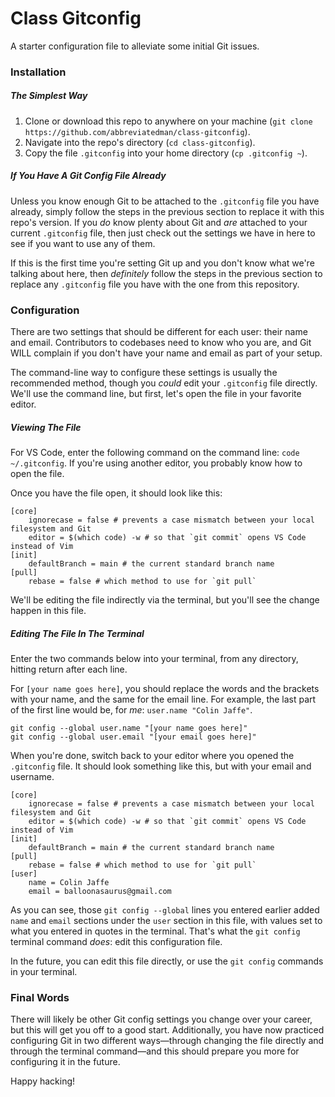 # Class Gitconfig

A starter configuration file to alleviate some initial Git issues.

### Installation

##### The Simplest Way

1. Clone or download this repo to anywhere on your machine (`git clone https://github.com/abbreviatedman/class-gitconfig`).
2. Navigate into the repo's directory (`cd class-gitconfig`). 
2. Copy the file `.gitconfig` into your home directory (`cp .gitconfig ~`).

##### If You Have A Git Config File Already

Unless you know enough Git to be attached to the `.gitconfig` file you have already, simply follow the steps in the previous section to replace it with this repo's version. If you _do_ know plenty about Git and _are_ attached to your current `.gitconfig` file, then just check out the settings we have in here to see if you want to use any of them.

If this is the first time you're setting Git up and you don't know what we're talking about here, then _definitely_ follow the steps in the previous section to replace any `.gitconfig` file you have with the one from this repository.

### Configuration

There are two settings that should be different for each user: their name and email. Contributors to codebases need to know who you are, and Git WILL complain if you don't have your name and email as part of your setup.

The command-line way to configure these settings is usually the recommended method, though you _could_ edit your `.gitconfig` file directly. We'll use the command line, but first, let's open the file in your favorite editor.

##### Viewing The File

For VS Code, enter the following command on the command line: `code ~/.gitconfig`. If you're using another editor, you probably know how to open the file.

Once you have the file open, it should look like this:

```git-config
[core]
	ignorecase = false # prevents a case mismatch between your local filesystem and Git
	editor = $(which code) -w # so that `git commit` opens VS Code instead of Vim
[init]
	defaultBranch = main # the current standard branch name
[pull]
	rebase = false # which method to use for `git pull`
```

We'll be editing the file indirectly via the terminal, but you'll see the change happen in this file.

##### Editing The File In The Terminal

Enter the two commands below into your terminal, from any directory, hitting return after each line.

For `[your name goes here]`, you should replace the words and the brackets with your name, and the same for the email line. For example, the last part of the first line would be, for _me_: `user.name "Colin Jaffe"`.

```
git config --global user.name "[your name goes here]"
git config --global user.email "[your email goes here]"
```

When you're done, switch back to your editor where you opened the `.gitconfig` file. It should look something like this, but with your email and username.

```git-config
[core]
	ignorecase = false # prevents a case mismatch between your local filesystem and Git
	editor = $(which code) -w # so that `git commit` opens VS Code instead of Vim
[init]
	defaultBranch = main # the current standard branch name
[pull]
	rebase = false # which method to use for `git pull`
[user]
	name = Colin Jaffe
	email = balloonasaurus@gmail.com
```

As you can see, those `git config --global` lines you entered earlier added `name` and `email` sections under the `user` section in this file, with values set to what you entered in quotes in the terminal. That's what the `git config` terminal command _does_: edit this configuration file.

In the future, you can edit this file directly, or use the `git config` commands in your terminal.

### Final Words

There will likely be other Git config settings you change over your career, but this will get you off to a good start. Additionally, you have now practiced configuring Git in two different ways—through changing the file directly and through the terminal command—and this should prepare you more for configuring it in the future.

Happy hacking!
